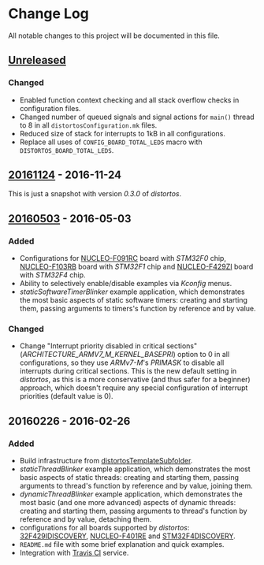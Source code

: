 Change Log
==========

All notable changes to this project will be documented in this file.

[Unreleased](https://github.com/DISTORTEC/distortosExamples/compare/v20161124...HEAD)
-------------------------------------------------------------------------------------

### Changed

- Enabled function context checking and all stack overflow checks in configuration files.
- Changed number of queued signals and signal actions for `main()` thread to 8 in all `distortosConfiguration.mk` files.
- Reduced size of stack for interrupts to 1kB in all configurations.
- Replace all uses of `CONFIG_BOARD_TOTAL_LEDS` macro with `DISTORTOS_BOARD_TOTAL_LEDS`.

[20161124](https://github.com/DISTORTEC/distortosExamples/compare/v20160503...v20161124) - 2016-11-24
-----------------------------------------------------------------------------------------------------

This is just a snapshot with version *0.3.0* of *distortos*.

[20160503](https://github.com/DISTORTEC/distortosExamples/compare/v20160226...v20160503) - 2016-05-03
-----------------------------------------------------------------------------------------------------

### Added

- Configurations for [NUCLEO-F091RC](http://www.st.com/web/catalog/tools/PF260944) board with *STM32F0* chip, 
[NUCLEO-F103RB](http://www.st.com/nucleoF103RB-pr) board with *STM32F1* chip and
[NUCLEO-F429ZI](http://www.st.com/web/catalog/tools/PF262637) board with *STM32F4* chip.
- Ability to selectively enable/disable examples via *Kconfig* menus.
- *staticSoftwareTimerBlinker* example application, which demonstrates the most basic aspects of static software timers:
creating and starting them, passing arguments to timers's function by reference and by value.

### Changed

- Change "Interrupt priority disabled in critical sections" (*ARCHITECTURE_ARMV7_M_KERNEL_BASEPRI*) option to 0 in all
configurations, so they use *ARMv7-M*'s *PRIMASK* to disable all interrupts during critical sections. This is the new
default setting in *distortos*, as this is a more conservative (and thus safer for a beginner) approach, which doesn't
require any special configuration of interrupt priorities (default value is 0).

20160226 - 2016-02-26
---------------------

### Added

- Build infrastructure from [distortosTemplateSubfolder](https://github.com/DISTORTEC/distortosTemplateSubfolder).
- *staticThreadBlinker* example application, which demonstrates the most basic aspects of static threads: creating and
starting them, passing arguments to thread's function by reference and by value, joining them.
- *dynamicThreadBlinker* example application, which demonstrates the most basic (and one more advanced) aspects of
dynamic threads: creating and starting them, passing arguments to thread's function by reference and by value, detaching
them.
- configurations for all boards supported by *distortos*:
[32F429IDISCOVERY](http://www.st.com/web/catalog/tools/PF259090), [NUCLEO-F401RE](http://www.st.com/nucleoF401RE-pr) and
[STM32F4DISCOVERY](http://www.st.com/web/catalog/tools/PF252419).
- `README.md` file with some brief explanation and quick examples.
- Integration with [Travis CI](https://travis-ci.org/DISTORTEC/distortosExamples) service.
